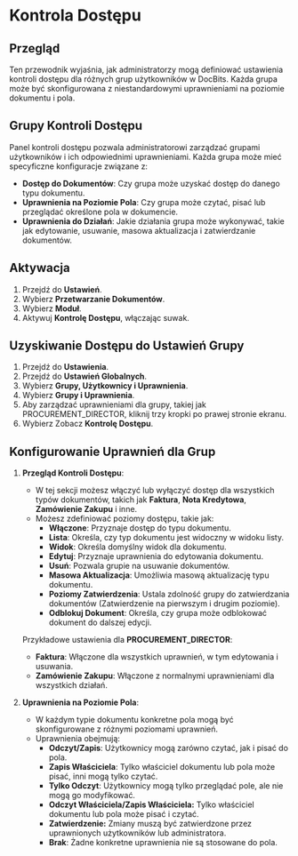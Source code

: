 # Kontrola Dostępu

## Przegląd

Ten przewodnik wyjaśnia, jak administratorzy mogą definiować ustawienia kontroli dostępu dla różnych grup użytkowników w DocBits. Każda grupa może być skonfigurowana z niestandardowymi uprawnieniami na poziomie dokumentu i pola.

## Grupy Kontroli Dostępu

Panel kontroli dostępu pozwala administratorowi zarządzać grupami użytkowników i ich odpowiednimi uprawnieniami. Każda grupa może mieć specyficzne konfiguracje związane z:

* **Dostęp do Dokumentów**: Czy grupa może uzyskać dostęp do danego typu dokumentu.
* **Uprawnienia na Poziomie Pola**: Czy grupa może czytać, pisać lub przeglądać określone pola w dokumencie.
* **Uprawnienia do Działań**: Jakie działania grupa może wykonywać, takie jak edytowanie, usuwanie, masowa aktualizacja i zatwierdzanie dokumentów.

## Aktywacja

1. Przejdź do **Ustawień**.
2. Wybierz **Przetwarzanie Dokumentów**.
3. Wybierz **Moduł**.
4. Aktywuj **Kontrolę Dostępu**, włączając suwak.

## **Uzyskiwanie Dostępu do Ustawień Grupy**

1. Przejdź do **Ustawienia**.
2. Przejdź do **Ustawień Globalnych**.
3. Wybierz **Grupy, Użytkownicy i Uprawnienia**.
4. Wybierz **Grupy i Uprawnienia**.
5. Aby zarządzać uprawnieniami dla grupy, takiej jak PROCUREMENT\_DIRECTOR, kliknij trzy kropki po prawej stronie ekranu.
6. Wybierz Zobacz **Kontrolę Dostępu**.

## Konfigurowanie Uprawnień dla Grup

1.  **Przegląd Kontroli Dostępu**:

    * W tej sekcji możesz włączyć lub wyłączyć dostęp dla wszystkich typów dokumentów, takich jak **Faktura**, **Nota Kredytowa**, **Zamówienie Zakupu** i inne.
    * Możesz zdefiniować poziomy dostępu, takie jak:
      * **Włączone**: Przyznaje dostęp do typu dokumentu.
      * **Lista**: Określa, czy typ dokumentu jest widoczny w widoku listy.
      * **Widok**: Określa domyślny widok dla dokumentu.
      * **Edytuj**: Przyznaje uprawnienia do edytowania dokumentu.
      * **Usuń**: Pozwala grupie na usuwanie dokumentów.
      * **Masowa Aktualizacja**: Umożliwia masową aktualizację typu dokumentu.
      * **Poziomy Zatwierdzenia**: Ustala zdolność grupy do zatwierdzania dokumentów (Zatwierdzenie na pierwszym i drugim poziomie).
      * **Odblokuj Dokument**: Określa, czy grupa może odblokować dokument do dalszej edycji.

    Przykładowe ustawienia dla **PROCUREMENT\_DIRECTOR**:

    * **Faktura**: Włączone dla wszystkich uprawnień, w tym edytowania i usuwania.
    * **Zamówienie Zakupu**: Włączone z normalnymi uprawnieniami dla wszystkich działań.
2. **Uprawnienia na Poziomie Pola**:
   * W każdym typie dokumentu konkretne pola mogą być skonfigurowane z różnymi poziomami uprawnień.
   * Uprawnienia obejmują:
     * **Odczyt/Zapis**: Użytkownicy mogą zarówno czytać, jak i pisać do pola.
     * **Zapis Właściciela**: Tylko właściciel dokumentu lub pola może pisać, inni mogą tylko czytać.
     * **Tylko Odczyt**: Użytkownicy mogą tylko przeglądać pole, ale nie mogą go modyfikować.
     * **Odczyt Właściciela/Zapis Właściciela:** Tylko właściciel dokumentu lub pola może pisać i czytać.
     * **Zatwierdzenie:** Zmiany muszą być zatwierdzone przez uprawnionych użytkowników lub administratora.
     * **Brak**: Żadne konkretne uprawnienia nie są stosowane do pola.
